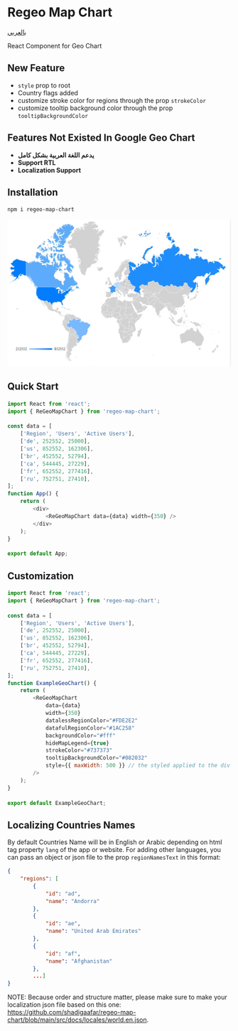 # Regeo Map Chart

[بالعربي](https://github.com/shadigaafar/regeo-map-chart/blob/main/README.ar.md)

React Component for Geo Chart

## New Feature

- `style` prop to root
- Country flags added
- customize stroke color for regions through the prop `strokeColor`
- customize tooltip background color through the prop `tooltipBackgroundColor`

## Features Not Existed In Google Geo Chart

- **يدعم اللغة العربية بشكل كامل**
- **Support RTL**
- **Localization Support**

## Installation

```sh
npm i regeo-map-chart
```

<img src="https://raw.githubusercontent.com/shadigaafar/regeo-map-chart/main/regoeMap-example.gif" alt="Regeo Map Chart"/>

## Quick Start

```javascript
import React from 'react';
import { ReGeoMapChart } from 'regeo-map-chart';

const data = [
	['Region', 'Users', 'Active Users'],
	['de', 252552, 25000],
	['us', 852552, 162306],
	['br', 452552, 52794],
	['ca', 544445, 27229],
	['fr', 652552, 277416],
	['ru', 752751, 27410],
];
function App() {
	return (
		<div>
			<ReGeoMapChart data={data} width={350} />
		</div>
	);
}

export default App;
```

## Customization

```javascript
import React from 'react';
import { ReGeoMapChart } from 'regeo-map-chart';

const data = [
	['Region', 'Users', 'Active Users'],
	['de', 252552, 25000],
	['us', 852552, 162306],
	['br', 452552, 52794],
	['ca', 544445, 27229],
	['fr', 652552, 277416],
	['ru', 752751, 27410],
];
function ExampleGeoChart() {
	return (
		<ReGeoMapChart
			data={data}
			width={350}
			datalessRegionColor="#FDE2E2"
			datafulRegionColor="#1AC258"
			backgroundColor="#fff"
			hideMapLegend={true}
			strokeColor="#737373"
			tooltipBackgroundColor="#082032"
			style={{ maxWidth: 500 }} // the styled applied to the div that wraps the svg
		/>
	);
}

export default ExampleGeoChart;
```

## Localizing Countries Names

By default Countries Name will be in English or Arabic depending on html tag property `lang` of the app or website. For adding other languages, you can pass an object or json file to the prop `regionNamesText` in this format:

```json
{
    "regions": [
        {
            "id": "ad",
            "name": "Andorra"
        },
        {
            "id": "ae",
            "name": "United Arab Emirates"
        },
        {
            "id": "af",
            "name": "Afghanistan"
        },
        ...]
}

```

NOTE: Because order and structure matter, please make sure to make your localization json file based on this one: https://github.com/shadigaafar/regeo-map-chart/blob/main/src/docs/locales/world.en.json.
